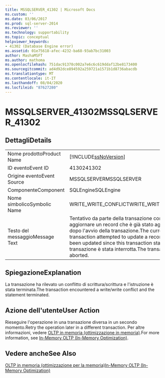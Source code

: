 ```yaml
---
title: MSSQLSERVER_41302 | Microsoft Docs
ms.custom: ''
ms.date: 03/06/2017
ms.prod: sql-server-2014
ms.reviewer: ''
ms.technology: supportability
ms.topic: conceptual
helpviewer_keywords:
- 41302 (Database Engine error)
ms.assetid: 01e75618-afec-4232-ba68-93ab7bc31003
author: MashaMSFT
ms.author: mathoma
ms.openlocfilehash: 751dac91378c002a7e6c6c619ddaf12be8173400
ms.sourcegitcommit: ad4d92dce894592a259721a1571b1d8736abacdb
ms.translationtype: MT
ms.contentlocale: it-IT
ms.lasthandoff: 08/04/2020
ms.locfileid: "87627280"
---
```

# <a name="mssqlserver_41302"></a><span data-ttu-id="7bb4f-102">MSSQLSERVER_41302</span><span class="sxs-lookup"><span data-stu-id="7bb4f-102">MSSQLSERVER_41302</span></span>
    
## <a name="details"></a><span data-ttu-id="7bb4f-103">Dettagli</span><span class="sxs-lookup"><span data-stu-id="7bb4f-103">Details</span></span>  
  
|||  
|-|-|  
|<span data-ttu-id="7bb4f-104">Nome prodotto</span><span class="sxs-lookup"><span data-stu-id="7bb4f-104">Product Name</span></span>|[!INCLUDE[ssNoVersion](../../includes/ssnoversion-md.md)]|  
|<span data-ttu-id="7bb4f-105">ID evento</span><span class="sxs-lookup"><span data-stu-id="7bb4f-105">Event ID</span></span>|<span data-ttu-id="7bb4f-106">41302</span><span class="sxs-lookup"><span data-stu-id="7bb4f-106">41302</span></span>|  
|<span data-ttu-id="7bb4f-107">Origine evento</span><span class="sxs-lookup"><span data-stu-id="7bb4f-107">Event Source</span></span>|<span data-ttu-id="7bb4f-108">MSSQLSERVER</span><span class="sxs-lookup"><span data-stu-id="7bb4f-108">MSSQLSERVER</span></span>|  
|<span data-ttu-id="7bb4f-109">Componente</span><span class="sxs-lookup"><span data-stu-id="7bb4f-109">Component</span></span>|<span data-ttu-id="7bb4f-110">SQLEngine</span><span class="sxs-lookup"><span data-stu-id="7bb4f-110">SQLEngine</span></span>|  
|<span data-ttu-id="7bb4f-111">Nome simbolico</span><span class="sxs-lookup"><span data-stu-id="7bb4f-111">Symbolic Name</span></span>|<span data-ttu-id="7bb4f-112">WRITE_WRITE_CONFLICT</span><span class="sxs-lookup"><span data-stu-id="7bb4f-112">WRITE_WRITE_CONFLICT</span></span>|  
|<span data-ttu-id="7bb4f-113">Testo del messaggio</span><span class="sxs-lookup"><span data-stu-id="7bb4f-113">Message Text</span></span>|<span data-ttu-id="7bb4f-114">Tentativo da parte della transazione corrente di aggiornare un record che è già stato aggiornato dopo l'avvio della transazione.</span><span class="sxs-lookup"><span data-stu-id="7bb4f-114">The current transaction attempted to update a record that has been updated since this transaction started.</span></span> <span data-ttu-id="7bb4f-115">La transazione è stata interrotta.</span><span class="sxs-lookup"><span data-stu-id="7bb4f-115">The transaction was aborted.</span></span>|  
  
## <a name="explanation"></a><span data-ttu-id="7bb4f-116">Spiegazione</span><span class="sxs-lookup"><span data-stu-id="7bb4f-116">Explanation</span></span>  
 <span data-ttu-id="7bb4f-117">La transazione ha rilevato un conflitto di scrittura/scrittura e l'istruzione è stata terminata.</span><span class="sxs-lookup"><span data-stu-id="7bb4f-117">The transaction encountered a write/write conflict and the statement terminated.</span></span>  
  
## <a name="user-action"></a><span data-ttu-id="7bb4f-118">Azione dell'utente</span><span class="sxs-lookup"><span data-stu-id="7bb4f-118">User Action</span></span>  
 <span data-ttu-id="7bb4f-119">Rieseguire l'operazione in una transazione diversa in un secondo momento.</span><span class="sxs-lookup"><span data-stu-id="7bb4f-119">Retry the operation later in a different transaction.</span></span> <span data-ttu-id="7bb4f-120">Per altre informazioni, vedere [OLTP in memoria &#40;ottimizzazione in memoria&#41;](../in-memory-oltp/in-memory-oltp-in-memory-optimization.md).</span><span class="sxs-lookup"><span data-stu-id="7bb4f-120">For more information, see [In-Memory OLTP &#40;In-Memory Optimization&#41;](../in-memory-oltp/in-memory-oltp-in-memory-optimization.md).</span></span>  
  
## <a name="see-also"></a><span data-ttu-id="7bb4f-121">Vedere anche</span><span class="sxs-lookup"><span data-stu-id="7bb4f-121">See Also</span></span>  
 [<span data-ttu-id="7bb4f-122">OLTP in memoria &#40;ottimizzazione per la memoria&#41;</span><span class="sxs-lookup"><span data-stu-id="7bb4f-122">In-Memory OLTP &#40;In-Memory Optimization&#41;</span></span>](../in-memory-oltp/in-memory-oltp-in-memory-optimization.md)  
  
  
